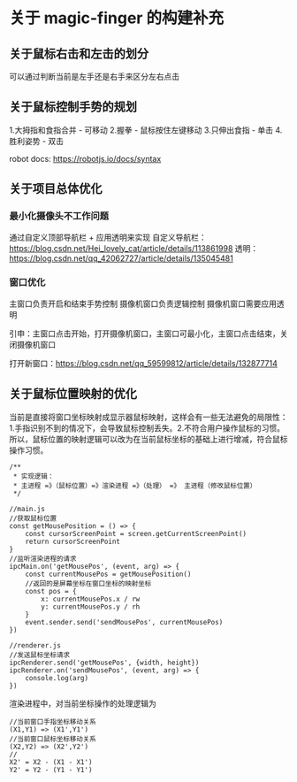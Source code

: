 # 关于 magic-finger 的构建补充

## 关于鼠标右击和左击的划分

可以通过判断当前是左手还是右手来区分左右点击

## 关于鼠标控制手势的规划
1.大拇指和食指合并 - 可移动
2.握拳 - 鼠标按住左键移动
3.只伸出食指 - 单击
4.胜利姿势 - 双击

robot docs: https://robotjs.io/docs/syntax

## 关于项目总体优化
### 最小化摄像头不工作问题
通过自定义顶部导航栏 + 应用透明来实现
自定义导航栏： https://blog.csdn.net/Hei_lovely_cat/article/details/113861998
透明： https://blog.csdn.net/qq_42062727/article/details/135045481
### 窗口优化
主窗口负责开启和结束手势控制
摄像机窗口负责逻辑控制
摄像机窗口需要应用透明

引申：主窗口点击开始，打开摄像机窗口，主窗口可最小化，主窗口点击结束，关闭摄像机窗口

打开新窗口：https://blog.csdn.net/qq_59599812/article/details/132877714

## 关于鼠标位置映射的优化

当前是直接将窗口坐标映射成显示器鼠标映射，这样会有一些无法避免的局限性：1.手指识别不到的情况下，会导致鼠标控制丢失。2.不符合用户操作鼠标的习惯。
所以，鼠标位置的映射逻辑可以改为在当前鼠标坐标的基础上进行增减，符合鼠标操作习惯。

```
/**
 * 实现逻辑：
 * 主进程 =》（鼠标位置）=》渲染进程 =》（处理） =》 主进程（修改鼠标位置）
 */

//main.js
//获取鼠标位置
const getMousePosition = () => {
    const cursorScreenPoint = screen.getCurrentScreenPoint()
    return cursorScreenPoint
}
//监听渲染进程的请求
ipcMain.on('getMousePos', (event, arg) => {
    const currentMousePos = getMousePosition()
    //返回的是屏幕坐标在窗口坐标的映射坐标
    const pos = {
        x: currentMousePos.x / rw
        y: currentMousePos.y / rh
    }
    event.sender.send('sendMousePos', currentMousePos)
})

//renderer.js
//发送鼠标坐标请求
ipcRenderer.send('getMousePos', {width, height})
ipcRenderer.on('sendMousePos', (event, arg) => {
    console.log(arg)
})

```

渲染进程中，对当前坐标操作的处理逻辑为
```
//当前窗口手指坐标移动关系
(X1,Y1) => (X1',Y1')
//当前窗口鼠标坐标移动关系
(X2,Y2) => (X2',Y2')
//
X2' = X2 - (X1 - X1')
Y2' = Y2 - (Y1 - Y1')
```

